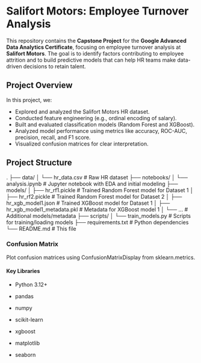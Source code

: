 # Salifort Motors: Employee Turnover Analysis

This repository contains the **Capstone Project** for the **Google Advanced Data Analytics Certificate**, focusing on employee turnover analysis at **Salifort Motors**. The goal is to identify factors contributing to employee attrition and to build predictive models that can help HR teams make data-driven decisions to retain talent.

## Project Overview

In this project, we:
- Explored and analyzed the Salifort Motors HR dataset.
- Conducted feature engineering (e.g., ordinal encoding of salary).
- Built and evaluated classification models (Random Forest and XGBoost).
- Analyzed model performance using metrics like accuracy, ROC-AUC, precision, recall, and F1 score.
- Visualized confusion matrices for clear interpretation.

## Project Structure

.
├── data/
│ └── hr_data.csv # Raw HR dataset
├── notebooks/
│ └── analysis.ipynb # Jupyter notebook with EDA and initial modeling
├── models/
│ ├── hr_rf1.pickle # Trained Random Forest model for Dataset 1
│ ├── hr_rf2.pickle # Trained Random Forest model for Dataset 2
│ ├── hr_xgb_model1.json # Trained XGBoost model for Dataset 1
│ ├── hr_xgb_model1_metadata.pkl # Metadata for XGBoost model 1
│ └── ... # Additional models/metadata
├── scripts/
│ └── train_models.py # Scripts for training/loading models
├── requirements.txt # Python dependencies
└── README.md # This file


### Confusion Matrix
Plot confusion matrices using ConfusionMatrixDisplay from sklearn.metrics.

#### Key Libraries
- Python 3.12+

- pandas

- numpy

- scikit-learn

- xgboost

- matplotlib

- seaborn